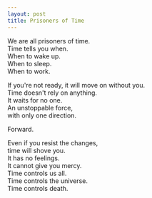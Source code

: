 ```yaml
---
layout: post
title: Prisoners of Time
---
```


We are all prisoners of time. <br>
Time tells you when. <br>
When to wake up. <br>
When to sleep. <br>
When to work.

If you're not ready, it will move on without you. <br>
Time doesn't rely on anything. <br>
It waits for no one. <br>
An unstoppable force, <br>
with only one direction.

Forward.

Even if you resist the changes, <br>
time will shove you. <br>
It has no feelings. <br>
It cannot give you mercy. <br>
Time controls us all. <br>
Time controls the universe. <br>
Time controls death.
